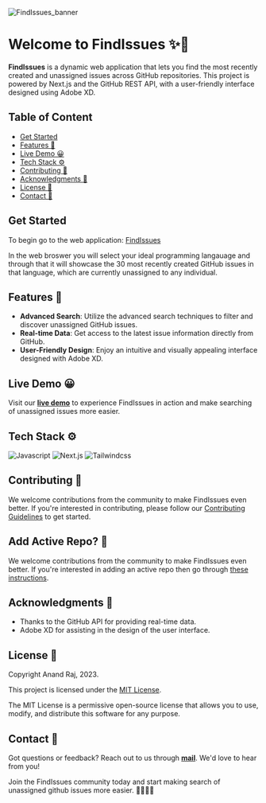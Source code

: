 ![FindIssues_banner](https://github.com/anand346/findissues/assets/64061582/031a4dba-885e-4ff2-8940-38caee18103a)

# Welcome to FindIssues ✨👋

**FindIssues** is a dynamic web application that lets you find the most recently created and unassigned issues across GitHub repositories. This project is powered by Next.js and the GitHub REST API, with a user-friendly interface designed using Adobe XD.

## Table of Content

- [Get Started](https://github.com/w-augustin/findissues/edit/main/README.md#:~:text=Table%20of%20Content-,Get%20Started,-To%20get%20started)
- [Features 🎯](https://github.com/w-augustin/findissues/edit/main/README.md#:~:text=Get%20Started-,Features%20%F0%9F%8E%AF,-Live%20Demo%20%F0%9F%98%80)
- [Live Demo 😀](https://github.com/w-augustin/findissues/edit/main/README.md#:~:text=with%20Adobe%20XD.-,Live%20Demo%20%F0%9F%98%80,-Visit%20our%20live)
- [Tech Stack ⚙️](https://github.com/w-augustin/findissues/edit/main/README.md#:~:text=issues%20more%20easier.-,Tech%20Stack%20%E2%9A%99%EF%B8%8F,-Contributing%20%F0%9F%9A%80)
- [Contributing 🚀](https://github.com/w-augustin/findissues/edit/main/README.md#:~:text=Tech%20Stack%20%E2%9A%99%EF%B8%8F-,Contributing%20%F0%9F%9A%80,-We%20welcome%20contributions)
- [Acknowledgments 👀](https://github.com/w-augustin/findissues/edit/main/README.md#acknowledgments-)
- [License 🪪](https://github.com/w-augustin/findissues/edit/main/README.md#license-)
- [Contact 📧](https://github.com/w-augustin/findissues/edit/main/README.md#contact-)

## Get Started

To begin go to the web application: [FindIssues](https://www.findissues.me/)

In the web broswer you will select your ideal programming langauage and through that it will showcase the 30 most recently created GitHub issues in that language, which are currently unassigned to any individual.

## Features 🎯

- **Advanced Search**: Utilize the advanced search techniques to filter and discover unassigned GitHub issues.
- **Real-time Data**: Get access to the latest issue information directly from GitHub.
- **User-Friendly Design**: Enjoy an intuitive and visually appealing interface designed with Adobe XD.

## Live Demo 😀

Visit our [**live demo**](https://findissues.vercel.app) to experience FindIssues in action and make searching of unassigned issues more easier.

## Tech Stack ⚙️

![Javascript](https://img.shields.io/badge/JavaScript-ES6-yellow?style=for-the-badge&logo=javascript "Javascript") ![Next.js](https://img.shields.io/badge/Next.js-React_Framework-000?style=for-the-badge&logo=next.js "Next.js") ![Tailwindcss](https://img.shields.io/badge/Tailwind_CSS-CSS_Framework-38B2AC?style=for-the-badge&logo=tailwind-css "Tailwindcss")

## Contributing 🚀

We welcome contributions from the community to make FindIssues even better. If you're interested in contributing, please follow our [Contributing Guidelines](CONTRIBUTING.md) to get started.

## Add Active Repo? 📂

We welcome contributions from the community to make FindIssues even better. If you're interested in adding an active repo then go through [these instructions](list-active-repo.md).


## Acknowledgments 👀

- Thanks to the GitHub API for providing real-time data.
- Adobe XD for assisting in the design of the user interface.

## License 🪪

Copyright Anand Raj, 2023.

This project is licensed under the [MIT License](https://github.com/anand346/findissues/blob/main/LICENSE).

The MIT License is a permissive open-source license that allows you to use, modify, and distribute this software for any purpose.

## Contact 📧

Got questions or feedback? Reach out to us through [**mail**](mailto:rajanand9039@gmail.com). We'd love to hear from you!

Join the FindIssues community today and start making search of unassigned github issues more easier. 🧑‍💻✨👫
